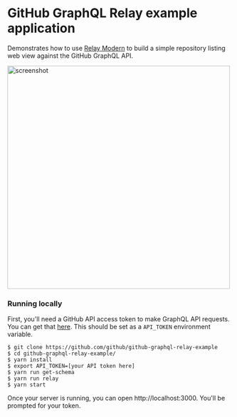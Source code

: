 # GitHub GraphQL Relay example application

Demonstrates how to use [Relay Modern](https://facebook.github.io/relay/docs/intro-to-relay-modern.html) to build a simple repository listing web view against the GitHub GraphQL API.

<img src="https://cloud.githubusercontent.com/assets/137/18425026/a9929d7a-78f0-11e6-9fd4-f478470ad10b.png" height="500" alt="screenshot">

### Running locally

First, you'll need a GitHub API access token to make GraphQL API requests. You can get that [here](https://github.com/settings/tokens/new). This should be set as a `API_TOKEN` environment variable.

```
$ git clone https://github.com/github/github-graphql-relay-example
$ cd github-graphql-relay-example/
$ yarn install
$ export API_TOKEN=[your API token here]
$ yarn run get-schema
$ yarn run relay
$ yarn start
```

Once your server is running, you can open http://localhost:3000. You'll be prompted for your token.
